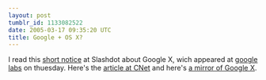 ```yaml
---
layout: post
tumblr_id: 1133082522  
date: 2005-03-17 09:35:20 UTC
title: Google + OS X?
---
```


I read this <a href="http://slashdot.org/articles/05/03/17/0149248.shtml?tid=217&#38;tid=1" target="_blank">short notice</a> at Slashdot about Google X, wich appeared at <a href="http://labs.google.com/" target="_blank">google labs</a> on thuesday. Here's the <a href="http://news.com.com/Googles+X+files+vanish/2100-1032_3-5621247.html?part=rss&#38;tag=5621247&#38;subj=news" target="_blank">article at CNet</a> and here's <a href="http://dinkdoink.com/me/googlex/" target="_blank">a mirror of Google X</a>.
